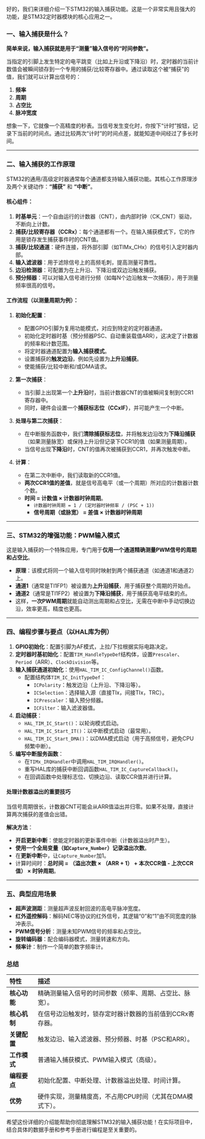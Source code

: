 好的，我们来详细介绍一下STM32的输入捕获功能。这是一个非常实用且强大的功能，是STM32定时器模块的核心应用之一。

### 一、输入捕获是什么？

**简单来说，输入捕获就是用于“测量”输入信号的“时间参数”。**

当指定的引脚上发生特定的电平跳变（比如上升沿或下降沿）时，定时器的当前计数值会被瞬间锁存到一个专用的捕获/比较寄存器中。通过读取这个被“捕获”的值，我们就可以计算出信号的：

1.  **频率**
2.  **周期**
3.  **占空比**
4.  **脉冲宽度**

想象一下，它就像一个高精度的秒表。当信号发生变化时，你按下“计时”按钮，记录下当前的时间点。通过比较两次“计时”的时间点差，就能知道中间经过了多长时间。

---

### 二、输入捕获的工作原理

STM32的通用/高级定时器通常每个通道都支持输入捕获功能。其核心工作原理涉及两个关键动作：**“捕获”** 和 **“中断”**。

#### 核心组件：

1.  **时基单元**：一个自由运行的计数器（CNT），由内部时钟（CK_CNT）驱动，不断向上计数。
2.  **捕获/比较寄存器（CCRx）**：每个通道都有一个。在输入捕获模式下，它的作用是锁存发生捕获事件时的CNT值。
3.  **捕获/比较通道**：硬件连接，将外部引脚（如TIMx_CHx）的信号引入定时器内部。
4.  **输入滤波器**：用于滤除信号上的高频毛刺，提高测量可靠性。
5.  **边沿检测器**：可配置为在上升沿、下降沿或双边沿触发捕获。
6.  **预分频器**：可以对输入信号进行分频（如每N个边沿触发一次捕获），用于测量频率很高的信号。

#### 工作流程（以测量周期为例）：

1.  **初始化配置**：
    *   配置GPIO引脚为复用功能模式，对应到特定的定时器通道。
    *   初始化定时器时基（预分频器PSC、自动重装载值ARR），这决定了计数器的频率和计数范围。
    *   将定时器通道配置为**输入捕获模式**。
    *   设置捕获的**触发边沿**，例如先设置为**上升沿捕获**。
    *   使能捕获/比较中断和/或DMA请求。

2.  **第一次捕获**：
    *   当引脚上出现第一个**上升沿**时，当前计数器CNT的值被瞬间复制到CCR1寄存器中。
    *   同时，硬件会设置一个**捕获标志位（CCxIF）**，并可能产生一个中断。

3.  **处理与第二次捕获**：
    *   在中断服务函数中，我们**清除捕获标志位**，并将触发边沿改为**下降沿捕获**（如果测量脉宽）或保持上升沿但记录下CCR1的值（如果测量周期）。
    *   当信号出现**下降沿**时，CNT的值再次被捕获到CCR1，并再次触发中断。

4.  **计算**：
    *   在第二次中断中，我们读取新的CCR1值。
    *   **两次CCR1值的差值**，就是信号高电平（或一个周期）所对应的计数器计数个数。
    *   **时间 = 计数值 × 计数器时钟周期**。
        *   `计数器时钟周期 = 1 / (定时器时钟频率 / (PSC + 1))`
        *   **信号周期（或脉宽） = 差值 × 计数器时钟周期**

---

### 三、STM32的增强功能：PWM输入模式

这是输入捕获的一个特殊应用，专门用于**仅用一个通道精确测量PWM信号的周期和占空比**。

*   **原理**：该模式将同一个输入信号同时映射到两个捕获通道（如通道1和通道2）上。
*   **通道1**（通常是TI1FP1）被设置为**上升沿捕获**，用于捕获整个周期的开始点。
*   **通道2**（通常是TI1FP2）被设置为**下降沿捕获**，用于捕获高电平结束的点。
*   这样，**一次PWM周期**就能自动测出周期和占空比，无需在中断中手动切换边沿，效率更高，精度也更高。

---

### 四、编程步骤与要点（以HAL库为例）

1.  **GPIO初始化**：配置引脚为AF模式，上拉/下拉根据实际电路决定。
2.  **定时器时基初始化**：配置`TIM_HandleTypeDef`结构体，设置`Prescaler`、`Period`（ARR）、`ClockDivision`等。
3.  **输入捕获通道初始化**：使用`HAL_TIM_IC_ConfigChannel()`函数。
    *   配置结构体`TIM_IC_InitTypeDef`：
        *   `ICPolarity`：触发边沿（上升沿、下降沿等）。
        *   `ICSelection`：选择输入源（直接TIx，间接TIx，TRC）。
        *   `ICPrescaler`：输入预分频器。
        *   `ICFilter`：输入滤波器值。
4.  **启动捕获**：
    *   `HAL_TIM_IC_Start()`：以轮询模式启动。
    *   `HAL_TIM_IC_Start_IT()`：以中断模式启动（最常用）。
    *   `HAL_TIM_IC_Start_DMA()`：以DMA模式启动（用于高频信号，避免CPU频繁中断）。
5.  **编写中断服务函数**：
    *   在`TIMx_IRQHandler`中调用`HAL_TIM_IRQHandler()`。
    *   重写HAL库的捕获中断回调函数`HAL_TIM_IC_CaptureCallback()`。
    *   在回调函数中处理标志位、切换边沿、读取CCR值并进行计算。

#### 处理计数器溢出的重要技巧

当信号周期很长，计数器CNT可能会从ARR值溢出并归零。如果不处理，直接计算两次捕获的差值会出错。

**解决方法**：
*   **开启更新中断**：使能定时器的更新事件中断（计数器溢出时产生）。
*   **使用一个全局变量（如`Capture_Number`）记录溢出次数**。
*   在**更新中断**中，让`Capture_Number`加1。
*   计算时间时：**总时间 = （溢出次数 × （ARR + 1） + 本次CCR值 - 上次CCR值） × 时钟周期**。

---

### 五、典型应用场景

*   **超声波测距**：测量超声波反射回波的高电平脉冲宽度。
*   **红外遥控解码**：解码NEC等协议的红外信号，其逻辑“0”和“1”由不同宽度的脉冲表示。
*   **PWM信号分析**：测量未知PWM信号的频率和占空比。
*   **旋转编码器**：配合编码器模式，测量转速和方向。
*   **频率计**：制作一个简单的数字频率计。

### 总结

| 特性         | 描述                                                     |
| :----------- | :------------------------------------------------------- |
| **核心功能** | 精确测量输入信号的时间参数（频率、周期、占空比、脉宽）。 |
| **核心机制** | 在信号边沿触发时，锁存定时器计数器的当前值到CCRx寄存器。 |
| **关键配置** | 触发边沿、输入滤波器、预分频器、时基（PSC和ARR）。       |
| **工作模式** | 普通输入捕获模式、PWM输入模式（高级）。                  |
| **编程要点** | 初始化配置、中断处理、计数器溢出处理、时间计算。         |
| **优势**     | 硬件实现，测量精度高，不占用CPU时间（尤其在DMA模式下）。 |

希望这份详细的介绍能帮助你彻底理解STM32的输入捕获功能！在实际项目中，结合具体的数据手册和参考手册进行编程是至关重要的。